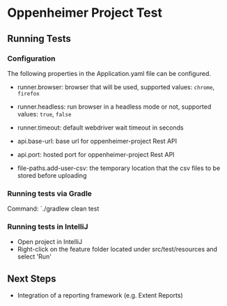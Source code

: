 # Oppenheimer Project Test


## <a name="run-tests"></a> Running Tests

### <a name="run-pre-requisites"></a> Configuration

The following properties in the Application.yaml file can be configured. 

* runner.browser: browser that will be used, supported values: `chrome`, `firefox`
* runner.headless: run browser in a headless mode or not, supported values: `true`, `false`
* runner.timeout: default webdriver wait timeout in seconds


* api.base-url: base url for oppenheimer-project Rest API
* api.port: hosted port for oppenheimer-project Rest API


* file-paths.add-user-csv: the temporary location that the csv files to be stored before uploading

### <a name="run-gradle"></a> Running tests via Gradle

Command: `./gradlew clean test

### <a name="run-intellij"></a> Running tests in IntelliJ

* Open project in IntelliJ
* Right-click on the feature folder located under src/test/resources and select 'Run'

## <a name="run-tests"></a> Next Steps

* Integration of a reporting framework (e.g. Extent Reports)

